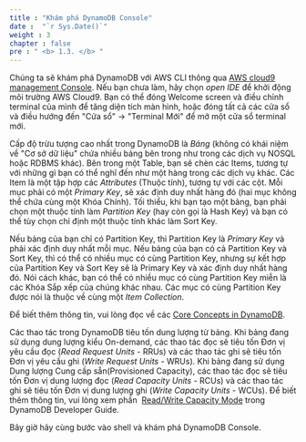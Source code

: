 ```yaml
---
title : "Khám phá DynamoDB Console"
date :  "`r Sys.Date()`" 
weight : 3
chapter : false
pre : " <b> 1.3. </b> "
---
```


Chúng ta sẽ khám phá DynamoDB với AWS CLI thông qua [AWS cloud9 management Console](https://console.aws.amazon.com/cloud9/home). Nếu bạn chưa làm, hãy chọn *open IDE* để khởi động môi trường AWS Cloud9. Bạn có thể đóng Welcome screen và điều chỉnh terminal của mình để tăng diện tích màn hình, hoặc đóng tất cả các cửa sổ và điều hướng đến "Cửa sổ" -> "Terminal Mới" để mở một cửa sổ terminal mới.

Cấp độ trừu tượng cao nhất trong DynamoDB là *Bảng* (không có khái niệm về "Cơ sở dữ liệu" chứa nhiều bảng bên trong như trong các dịch vụ NOSQL hoặc RDBMS khác). Bên trong một Table, bạn sẽ chèn các Items, tương tự với những gì bạn có thể nghĩ đến như một hàng trong các dịch vụ khác. Các Item là một tập hợp các *Attributes* (Thuộc tính), tương tự với các cột. Mỗi mục phải có một *Primary Key*, sẽ xác định duy nhất hàng đó (hai mục không thể chứa cùng một Khóa Chính). Tối thiểu, khi bạn tạo một bảng, bạn phải chọn một thuộc tính làm *Partition Key* (hay còn gọi là Hash Key) và bạn có thể tùy chọn chỉ định một thuộc tính khác làm Sort Key.

Nếu bảng của bạn chỉ có Partition Key, thì Partition Key là *Primary Key* và phải xác định duy nhất mỗi mục. Nếu bảng của bạn có cả Partition Key và Sort Key, thì có thể có nhiều mục có cùng Partition Key, nhưng sự kết hợp của Partition Key và Sort Key sẽ là Primary Key và xác định duy nhất hàng đó. Nói cách khác, bạn có thể có nhiều mục có cùng Partition Key miễn là các Khóa Sắp xếp của chúng khác nhau. Các mục có cùng Partition Key được nói là thuộc về cùng một *Item Collection*.

Để biết thêm thông tin, vui lòng đọc về các [Core Concepts in DynamoDB](https://docs.aws.amazon.com/amazondynamodb/latest/developerguide/HowItWorks.CoreComponents.html).

Các thao tác trong DynamoDB tiêu tốn dung lượng từ bảng. Khi bảng đang sử dụng dung lượng kiểu On-demand, các thao tác đọc sẽ tiêu tốn Đơn vị yêu cầu đọc (*Read Request Units* - RRUs) và các thao tác ghi sẽ tiêu tốn Đơn vị yêu cầu ghi (*Write Request Units* - WRUs). Khi bảng đang sử dụng Dung lượng Cung cấp sẵn(Provisioned Capacity), các thao tác đọc sẽ tiêu tốn Đơn vị dung lượng đọc (*Read Capacity Units* - RCUs) và các thao tác ghi sẽ tiêu tốn Đơn vị dung lượng ghi (*Write Capacity Units* - WCUs). Để biết thêm thông tin, vui lòng xem phần  [Read/Write Capacity Mode](https://docs.aws.amazon.com/amazondynamodb/latest/developerguide/HowItWorks.ReadWriteCapacityMode.html) trong DynamoDB Developer Guide.

Bây giờ hãy cùng bước vào shell và khám phá DynamoDB Console.